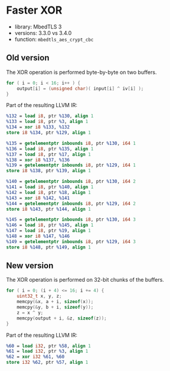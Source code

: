 # Faster XOR
- library: MbedTLS 3
- versions: 3.3.0 vs 3.4.0
- function: `mbedtls_aes_crypt_cbc`

## Old version
The XOR operation is performed byte-by-byte on two buffers.

```c
for ( i = 0; i < 16; i++ ) {
    output[i] = (unsigned char)( input[i] ^ iv[i] );
}
```

Part of the resulting LLVM IR:

```llvm
%132 = load i8, ptr %130, align 1
%133 = load i8, ptr %3, align 1
%134 = xor i8 %133, %132
store i8 %134, ptr %129, align 1

%135 = getelementptr inbounds i8, ptr %130, i64 1
%136 = load i8, ptr %135, align 1
%137 = load i8, ptr %17, align 1
%138 = xor i8 %137, %136
%139 = getelementptr inbounds i8, ptr %129, i64 1
store i8 %138, ptr %139, align 1

%140 = getelementptr inbounds i8, ptr %130, i64 2
%141 = load i8, ptr %140, align 1
%142 = load i8, ptr %18, align 1
%143 = xor i8 %142, %141
%144 = getelementptr inbounds i8, ptr %129, i64 2
store i8 %143, ptr %144, align 1

%145 = getelementptr inbounds i8, ptr %130, i64 3
%146 = load i8, ptr %145, align 1
%147 = load i8, ptr %19, align 1
%148 = xor i8 %147, %146
%149 = getelementptr inbounds i8, ptr %129, i64 3
store i8 %148, ptr %149, align 1
```

## New version
The XOR operation is performed on 32-bit chunks of the buffers.

```c
for ( i = 0; (i + 4) <= 16; i += 4) {
    uint32_t x, y, z;
    memcpy(&x, a + i, sizeof(x));
    memcpy(&y, b + i, sizeof(y));
    z = x ^ y;
    memcpy(output + i, &z, sizeof(z));
}
```

Part of the resulting LLVM IR:

```llvm
%60 = load i32, ptr %58, align 1
%61 = load i32, ptr %3, align 1
%62 = xor i32 %61, %60
store i32 %62, ptr %57, align 1
```
